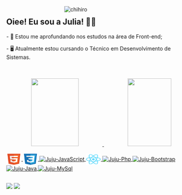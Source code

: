 <img align="right" alt="chihiro" width="350px" src="https://tenor.com/view/hello-there-big-hero6-wave-hello-hi-gif-14779818.gif">


## Oiee! Eu sou a Julia! 👋🏼
<div>
  <p>- 📖 Estou me aprofundando nos estudos na área de Front-end;</p>
  <p>- 🖥 Atualmente estou cursando o Técnico em Desenvolvimento de Sistemas.</p>
</div>

<br>
<br>

<div align="center">
  <a href="https://github.com/juliaRufino">
  <img height="180em" width="50%" src="https://github-readme-stats.vercel.app/api?username=juliaRufino&show_icons=true&theme=radical&include_all_commits=true&count_private=true"/>
  <img height="180em" width="48%" src="https://github-readme-stats.vercel.app/api/top-langs/?username=juliaRufino&layout=compact&langs_count=7&theme=radical"/>
</div>
<div style="display: inline_block"><br>
  <img align="center" alt="Juju-HTML" height="30" width="40" src="https://raw.githubusercontent.com/devicons/devicon/master/icons/html5/html5-original.svg">
  <img align="center" alt="Juju-CSS" height="30" width="40" src="https://raw.githubusercontent.com/devicons/devicon/master/icons/css3/css3-original.svg">
  <img align="center" alt="Juju-JavaScript" height="30" width="40" src="https://cdn.jsdelivr.net/gh/devicons/devicon/icons/javascript/javascript-original.svg">
  <img align="center" alt="Juju-React" height="30" width="40" src="https://raw.githubusercontent.com/devicons/devicon/master/icons/react/react-original.svg">
  <img align="center" alt="Juju-Php" height="60" width="40" src="https://cdn.jsdelivr.net/gh/devicons/devicon/icons/php/php-original.svg" />
  <img align="center" alt="Juju-Bootstrap" height="35" width="40" src="https://cdn.jsdelivr.net/gh/devicons/devicon/icons/bootstrap/bootstrap-original.svg" />
  <img align="center" alt="Juju-Java" height="30" width="40" src="https://cdn.jsdelivr.net/gh/devicons/devicon/icons/java/java-original.svg" />
  <img align="center" alt="Juju-MySql" height="30" width="40" src="https://cdn.jsdelivr.net/gh/devicons/devicon/icons/mysql/mysql-original.svg" />
</div>

##

<div> 
  <a href="https://www.instagram.com/_arufino_" target="_blank"><img src="https://img.shields.io/badge/-Instagram-%23E4405F?style=for-the-badge&logo=instagram&logoColor=white" target="_blank"></a>
  <a href="https://www.linkedin.com/in/julia-rufino-775541225" target="_blank"><img src="https://img.shields.io/badge/-LinkedIn-%230077B5?style=for-the-badge&logo=linkedin&logoColor=white" target="_blank"></a> 
</div>

<!--
**juliaRufino/juliaRufino** is a ✨ _special_ ✨ repository because its `README.md` (this file) appears on your GitHub profile.

Here are some ideas to get you started:

- 🔭 I’m currently working on ...
- 🌱 I’m currently learning ...
- 👯 I’m looking to collaborate on ...
- 🤔 I’m looking for help with ...
- 💬 Ask me about ...
- 📫 How to reach me: ...
- 😄 Pronouns: ...
- ⚡ Fun fact: ...
-->

